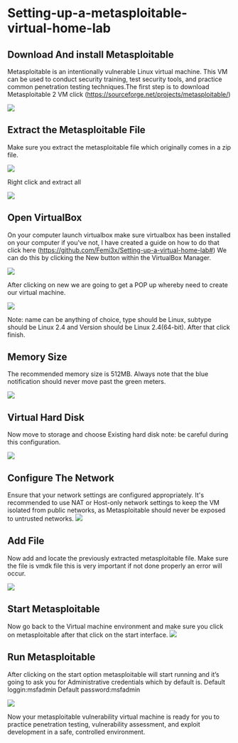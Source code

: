 # Setting-up-a-metasploitable-virtual-home-lab

<h2>Download And install Metasploitable</h2>

Metasploitable is an intentionally vulnerable Linux virtual machine. This VM can be used to conduct security training, test security tools, and practice common penetration testing techniques.The first step is to download Metasploitable 2 VM click (https://sourceforge.net/projects/metasploitable/)


<img src="Folder/Capture.PNG">








<h2>Extract the Metasploitable File</h2>

Make sure you extract the metasploitable file which originally comes in a zip file.


<img src="Folder/Extract Meta.PNG">









Right click and extract all


<img src="Folder/Extration done.PNG">








<h2>Open VirtualBox</h2>

On your computer launch virtualbox make sure virtualbox has been installed on your computer if you've not, I have created a guide on how to do that click here (https://github.com/Femi3x/Setting-up-a-virtual-home-lab#)  We can do this by clicking the New button within the VirtualBox Manager.


<img src="Folder/New.jpg">








After clicking on new we are going to get a POP up whereby need to create our virtual machine.


<img src="Folder/Vm2.PNG">










Note: name can be anything of choice, type should be Linux, subtype should be Linux 2.4 and Version should be Linux 2.4(64-bit). After that click finish.


<h2>Memory Size</h2>

The recommended memory size is 512MB. Always note that the blue notification should never move past the green meters.


<img src="Folder/Allocate memory.png">







<h2>Virtual Hard Disk</h2>

Now move to storage and choose Existing hard disk note: be careful during this configuration.


<img src="Folder/Existing HDD.png">








<h2>Configure The Network</h2>
Ensure that your network settings are configured appropriately. It's recommended to use NAT or Host-only network settings to keep the VM isolated from public networks, as Metasploitable should never be exposed to untrusted networks.



<img src="Folder/network.jpg">









<h2>Add File</h2>

Now add and locate the previously extracted metasploitable file. Make sure the file is vmdk file this is very important if not done properly an error will occur.



<img src="Folder/step 5.jpg">









<h2>Start Metasploitable</h2>
Now go back to the Virtual machine environment and make sure you click on metasploitable after that click on the start interface.


<img src="Folder/Screenshot (6)_LI.jpg">








<h2>Run Metasploitable</h2>

After clicking on the start option metasploitable will start running and it’s going to ask you for Administrative credentials which by default is.
Default loggin:msfadmin
Default password:msfadmin



<img src="Folder/Screenshot (8).png">




Now your metasploitable vulnerability virtual machine is ready for you to practice penetration testing, vulnerability assessment, and exploit development in a safe, controlled environment.








